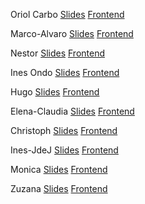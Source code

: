 Oriol Carbo
[Slides](https://slides.com/oriolcarbo/grapes)
[Frontend](https://grapes-571e3.firebaseapp.com/)

Marco-Alvaro
[Slides](https://slides.com/margal/travelbid)
[Frontend](https://travelbid-1552229318200.firebaseapp.com/)

Nestor
[Slides](https://slides.com/nesc86/deck-1)
[Frontend](https://smar-t.firebaseapp.com/)

Ines Ondo
[Slides](https://slides.com/inesdelcarmenondobaka/some-project)
[Frontend]()

Hugo
[Slides](https://slides.com/dafirma/what-da-food)
[Frontend](https://whatdafood-daa51.firebaseapp.com/)

Elena-Claudia
[Slides](https://slides.com/claudiainfantesvillafranca/bnb-2/live?context=editing#/)
[Frontend](https://barsandevents.firebaseapp.com/)

Christoph
[Slides](https://docs.google.com/presentation/d/1EmxYyWHjn8xdyNRBCBe-seNJuOGMbkbhc7dPZqKEdWw/edit#slide=id.g591f4657d7_0_11)
[Frontend](https://semya-2799e.firebaseapp.com)

Ines-JdeJ
[Slides](https://slides.com/inescv/unpopular-opinion#/)
[Frontend](https://unpopular-opinion.firebaseapp.com/)

Monica
[Slides](https://slides.com/monicalopez-4/billy-app)
[Frontend](https://billy-doc-app.firebaseapp.com/)

Zuzana
[Slides](https://slides.com/zuzananovakova/deck-2)
[Frontend](https://get-your-project-done.firebaseapp.com)
